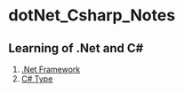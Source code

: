 # dotNet_Csharp_Notes

## Learning of .Net and C#

1. [.Net Framework](/dotNet_Framework.md)
2. [C# Type](/Csharp_TeardownType.md)
